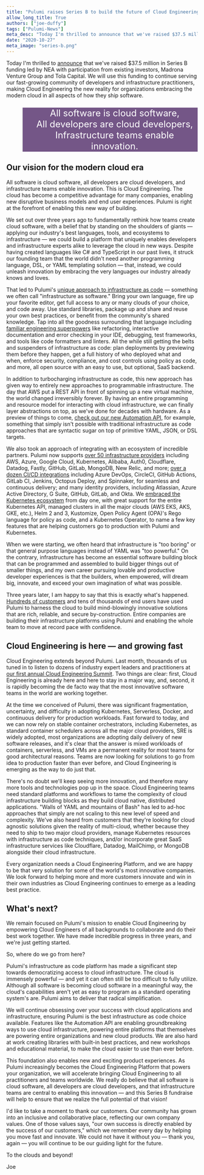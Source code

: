 ```yaml
---
title: "Pulumi raises Series B to build the future of Cloud Engineering"
allow_long_title: True
authors: ["joe-duffy"]
tags: ["Pulumi-News"]
meta_desc: "Today I'm thrilled to announce that we've raised $37.5 million in a new Series B led by NEA to bring Cloud Engineering to the market."
date: "2020-10-27"
meta_image: "series-b.png"
---
```


Today I'm thrilled to [announce](https://info.pulumi.com/press-release/series-b-announcement) that we've raised $37.5 million in Series B funding led by NEA with participation from existing investors, Madrona Venture Group and Tola Capital. We will use this funding to continue serving our fast-growing community of developers and infrastructure practitioners, making Cloud Engineering the new reality for organizations embracing the modern cloud in all aspects of how they ship software.

<!--more-->

<blockquote style="font-size: 1.5rem; background-color: #745687; color: #fff; text-align: center">
All software is cloud software,<br>
All developers are cloud developers,<br>
Infrastructure teams enable innovation.
</blockquote>

## Our vision for the modern cloud era

All software is cloud software, all developers are cloud developers, and infrastructure teams enable innovation. This is Cloud Engineering. The cloud has become a competitive advantage for many companies, enabling new disruptive business models and end user experiences. Pulumi is right at the forefront of enabling this new way of building.

We set out over three years ago to fundamentally rethink how teams create cloud software, with a belief that by standing on the shoulders of giants &mdash; applying our industry's best languages, tools, and ecosystems to infrastructure &mdash; we could build a platform that uniquely enables developers and infrastructure experts alike to leverage the cloud in new ways. Despite having created languages like C# and TypeScript in our past lives, it struck our founding team that the world didn't need another programming language, DSL, or YAML templating solution &mdash; that, instead, we could unleash innovation by embracing the very languages our industry already knows and loves.

That led to Pulumi's [unique approach to infrastructure as code](/docs/) &mdash; something we often call "infrastructure as software." Bring your own language, fire up your favorite editor, get full access to any or many clouds of your choice, and code away. Use standard libraries, package up and share and reuse your own best practices, or benefit from the community's shared knowledge. Tap into all the goodness surrounding that language including [familiar engineering superpowers](/superpowers/) like refactoring, interactive documentation and error checking in your IDE, debugging, test frameworks, and tools like code formatters and linters. All the while still getting the belts and suspenders of infrastructure as code: plan deployments by previewing them before they happen, get a full history of who deployed what and when, enforce security, compliance, and cost controls using policy as code, and more, all open source with an easy to use, but optional, SaaS backend.

In addition to turbocharging infrastructure as code, this new approach has given way to entirely new approaches to programmable infrastructure. The day that AWS put a REST API in front of spinning up a new virtual machine, the world changed irreversibly forever. By having an entire programming and resource model for interacting with cloud infrastructure, we can finally layer abstractions on top, as we've done for decades with hardware. As a preview of things to come, [check out our new Automation API](/blog/automation-api/), for example, something that simply isn't possible with traditional infrastructure as code approaches that are syntactic sugar on top of primitive YAML, JSON, or DSL targets.

We also took an approach of integrating with an ecosystem of incredible partners. Pulumi now supports [over 50 infrastructure providers](/docs/reference/pkg/) including AWS, Azure, Google Cloud, Kubernetes, Alibaba, Auth0, Cloudflare, Datadog, Fastly, GitHub, GitLab, MongoDB, New Relic, and more; [over a dozen CI/CD integrations](/docs/guides/continuous-delivery/) including Azure DevOps, CircleCI, GitHub Actions, GitLab CI, Jenkins, Octopus Deploy, and Spinnaker, for seamless and continuous delivery; and many identity providers, including Atlassian, Azure Active Directory, G Suite, GitHub, GitLab, and Okta. We [embraced the Kubernetes ecosystem](/docs/guides/crosswalk/kubernetes/) from day one, with great support for the entire Kubernetes API, managed clusters in all the major clouds (AWS EKS, AKS, GKE, etc.), Helm 2 and 3, Kustomize, Open Policy Agent (OPA)'s Rego language for policy as code, and a Kubernetes Operator, to name a few key features that are helping customers go to production with Pulumi and Kubernetes.

When we were starting, we often heard that infrastructure is "too boring" or that general purpose languages instead of YAML was "too powerful." On the contrary, infrastructure has become an essential software building block that can be programmed and assembled to build bigger things out of smaller things, and my own career pursuing lovable and productive developer experiences is that the builders, when empowered, will dream big, innovate, and exceed your own imagination of what was possible.

Three years later, I am happy to say that this is exactly what's happened. [Hundreds of customers](/case-studies/) and tens of thousands of end users have used Pulumi to harness the cloud to build mind-blowingly innovative solutions that are rich, reliable, and secure by-construction. Entire companies are building their infrastructure platforms using Pulumi and enabling the whole team to move at record pace with confidence.

## Cloud Engineering is here &mdash; and growing fast

Cloud Engineering extends beyond Pulumi. Last month, thousands of us tuned in to listen to dozens of industry expert leaders and practitioners at [our first annual Cloud Engineering Summit](https://cloudengineeringsummit.com). Two things are clear: first, Cloud Engineering is already here and here to stay in a major way, and, second, it is rapidly becoming the de facto way that the most innovative software teams in the world are working together.

At the time we conceived of Pulumi, there was significant fragmentation, uncertainty, and difficulty in adopting Kubernetes, Serverless, Docker, and continuous delivery for production workloads. Fast forward to today, and we can now rely on stable container orchestrators, including Kubernetes, as standard container schedulers across all the major cloud providers, SRE is widely adopted, most organizations are adopting daily delivery of new software releases, and it's clear that the answer is mixed workloads of containers, serverless, and VMs are a permanent reality for most teams for good architectural reasons. Teams are now looking for solutions to go from idea to production faster than ever before, and Cloud Engineering is emerging as the way to do just that.

There's no doubt we'll keep seeing more innovation, and therefore many more tools and technologies pop up in the space. Cloud Engineering teams need standard platforms and workflows to tame the complexity of cloud infrastructure building blocks as they build cloud native, distributed applications. "Walls of YAML and mountains of Bash" has led to ad-hoc approaches that simply are not scaling to this new level of speed and complexity. We've also heard from customers that they're looking for cloud agnostic solutions given the reality of multi-cloud, whether because they need to ship to two major cloud providers, manage Kubernetes resources with infrastructure as code techniques, and/or incorporate great SaaS infrastructure services like Cloudflare, Datadog, MailChimp, or MongoDB alongside their cloud infrastructure.

Every organization needs a Cloud Engineering Platform, and we are happy to be that very solution for some of the world's most innovative companies. We look forward to helping more and more customers innovate and win in their own industries as Cloud Engineering continues to emerge as a leading best practice.

## What's next?

We remain focused on Pulumi's mission to enable Cloud Engineering by empowering Cloud Engineers of all backgrounds to collaborate and do their best work together. We have made incredible progress in three years, and we're just getting started.

So, where do we go from here?

Pulumi's infrastructure as code platform has made a significant step towards democratizing access to cloud infrastructure. The cloud is immensely powerful &mdash; and yet it can often still be too difficult to fully utilize. Although all software is becoming cloud software in a meaningful way, the cloud's capabilities aren't yet as easy to program as a standard operating system's are. Pulumi aims to deliver that radical simplification.

We will continue obsessing over your success with cloud applications and infrastructure, ensuring Pulumi is the best infrastructure as code choice available. Features like the Automation API are enabling groundbreaking ways to use cloud infrastructure, powering entire platforms that themselves are powering entire organizations and new cloud products. We are also hard at work creating libraries with built-in best practices, and new workshops and educational material, to make the cloud easier to use than ever before.

This foundation also enables new and exciting product experiences. As Pulumi increasingly becomes the Cloud Engineering Platform that powers your organization, we will accelerate bringing Cloud Engineering to all practitioners and teams worldwide. We really do believe that all software is cloud software, all developers are cloud developers, and that infrastructure teams are central to enabling this innovation &mdash; and this Series B fundraise will help to ensure that we realize the full potential of that vision!

I'd like to take a moment to thank our customers. Our community has grown into an inclusive and collaborative place, reflecting our own company values. One of those values says, "our own success is directly enabled by the success of our customers," which we remember every day by helping you move fast and innovate. We could not have it without you &mdash; thank you, again &mdash; you will continue to be our guiding light for the future.

To the clouds and beyond!

Joe

